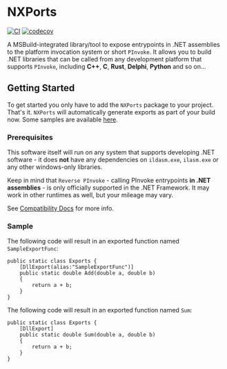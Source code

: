 # NXPorts

[![CI](https://github.com/MeikTranel/NXPorts/workflows/CI/badge.svg)](https://github.com/MeikTranel/NXPorts/actions)
[![codecov](https://codecov.io/gh/MeikTranel/NXPorts/branch/master/graph/badge.svg?token=DPMCO9NGN5)](https://codecov.io/gh/MeikTranel/NXPorts)

A MSBuild-integrated library/tool to expose entrypoints in .NET assemblies to the platform invocation system or short `PInvoke`.
It allows you to build .NET libraries that can be called from any development platform that supports `PInvoke`, including **C++**, **C**, **Rust**, **Delphi**, **Python** and so on...

## Getting Started

To get started you only have to add the `NXPorts` package to your project. That's it. `NXPorts` will automatically generate exports as
part of your build now. Some samples are available [here](https://github.com/MeikTranel/NXPorts/blob/master/samples).

### Prerequisites

This software itself will run on any system that supports developing .NET software - it does **not** have any dependencies on
`ildasm.exe`, `ilasm.exe` or any other windows-only libraries.

Keep in mind that `Reverse PInvoke` - calling PInvoke entrypoints **in .NET assemblies** - is only officially supported
in the .NET Framework. It may work in other runtimes as well, but your mileage may vary.

See [Compatibility Docs](https://github.com/MeikTranel/NXPorts/blob/master/docs/Compatibility.md) for more info.

### Sample

The following code will result in an exported function named `SampleExportFunc`:

```CSharp
public static class Exports {
    [DllExport(alias:"SampleExportFunc")]
    public static double Add(double a, double b)
    {
        return a + b;
    }
}
```

The following code will result in an exported function named `Sum`:

```CSharp
public static class Exports {
    [DllExport]
    public static double Sum(double a, double b)
    {
        return a + b;
    }
}
```
